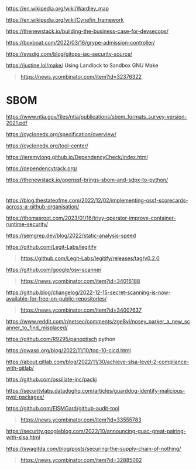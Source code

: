 https://en.wikipedia.org/wiki/Wardley_map

https://en.wikipedia.org/wiki/Cynefin_framework

https://thenewstack.io/building-the-business-case-for-devsecops/

https://boxboat.com/2022/03/16/grype-admission-controller/

https://sysdig.com/blog/gitops-iac-security-source/

https://justine.lol/make/ Using Landlock to Sandbox GNU Make
> https://news.ycombinator.com/item?id=32376322

# SBOM
https://www.ntia.gov/files/ntia/publications/sbom_formats_survey-version-2021.pdf

https://cyclonedx.org/specification/overview/

https://cyclonedx.org/tool-center/

https://jeremylong.github.io/DependencyCheck/index.html

https://dependencytrack.org/

https://thenewstack.io/openssf-brings-sbom-and-sdpx-to-python/

#
https://blog.thestateofme.com/2022/12/02/implementing-ossf-scorecards-across-a-github-organisation/

https://thomasroot.com/2023/01/16/trivy-operator-improve-container-runtime-security/

https://semgrep.dev/blog/2022/static-analysis-speed

https://github.com/Legit-Labs/legitify
> https://github.com/Legit-Labs/legitify/releases/tag/v0.2.0

https://github.com/google/osv-scanner
> https://news.ycombinator.com/item?id=34016188

https://github.blog/changelog/2022-12-15-secret-scanning-is-now-available-for-free-on-public-repositories/
> https://news.ycombinator.com/item?id=34007637

https://www.reddit.com/r/netsec/comments/zge8vi/nosey_parker_a_new_scanner_to_find_misplaced/

https://github.com/R9295/panoptisch python

https://owasp.org/blog/2022/11/10/top-10-cicd.html

https://about.gitlab.com/blog/2022/11/30/achieve-slsa-level-2-compliance-with-gitlab/

https://github.com/ossillate-inc/packj

https://securitylabs.datadoghq.com/articles/guarddog-identify-malicious-pypi-packages/

https://github.com/EISMGard/github-audit-tool
> https://news.ycombinator.com/item?id=33555783

https://security.googleblog.com/2022/10/announcing-guac-great-pairing-with-slsa.html

https://swagitda.com/blog/posts/securing-the-supply-chain-of-nothing/
> https://news.ycombinator.com/item?id=32885062
